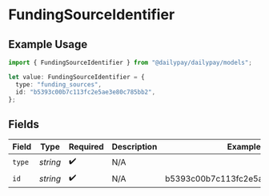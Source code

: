 # FundingSourceIdentifier

## Example Usage

```typescript
import { FundingSourceIdentifier } from "@dailypay/dailypay/models";

let value: FundingSourceIdentifier = {
  type: "funding_sources",
  id: "b5393c00b7c113fc2e5ae3e80c785bb2",
};
```

## Fields

| Field                            | Type                             | Required                         | Description                      | Example                          |
| -------------------------------- | -------------------------------- | -------------------------------- | -------------------------------- | -------------------------------- |
| `type`                           | *string*                         | :heavy_check_mark:               | N/A                              |                                  |
| `id`                             | *string*                         | :heavy_check_mark:               | N/A                              | b5393c00b7c113fc2e5ae3e80c785bb2 |